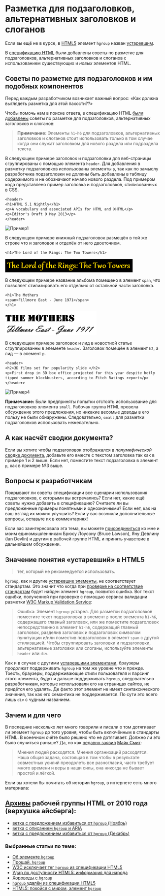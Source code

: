 # Разметка для подзаголовков, альтернативных заголовков и слоганов

Если вы ещё не в курсе, в [HTML5][2] элемент `hgroup` назван [устаревшим][1]. 

В [спецификацию HTML][3] были добавлены советы по разметке для подзаголовков, 
альтернативных заголовков и слоганов с использованием существующих и *новых* 
элементов HTML.

## Советы по разметке для подзаголовков и им подобных компонентов

Перед каждым разработчиком возникает важный вопрос: «Как должна выглядеть 
разметка для этой пакости??»

Чтобы помочь нам в поиске ответа, в спецификацию HTML [были добавлены][4] советы 
по разметке для подзаголовков, альтернативных заголовков и слоганов:

> **Примечание:** Элементы `h1–h6` для подзаголовков, альтернативных заголовков 
и слоганов стоит использовать только в том случае когда они служат заголовком 
для нового раздела или подраздела текста. 

В следующем примере заголовок и подзаголовки для веб-страницы сгруппированы с 
помощью элемента `header`. Для добавления в разметку подзаголовков использованы 
элементы `p`, так как по замыслу разработчика подзаголовки не должны быть 
добавлены в таблицу содержимого и не обозначают начало нового раздела. Под 
примером кода представлено пример заголовка и подзаголовков, стилизованных в CSS.

    <header>
    <h1>HTML 5.1 Nightly</h1>
    <p>A vocabulary and associated APIs for HTML and XHTML</p>
    <p>Editor's Draft 9 May 2013</p>
    </header>

![Пример1][Заголовок «HTML 5.1 Nightly», шрифт без засечек голубого цвета. Подзаголовок №1: «A vocabulary and associated APIs for HTML and XHTML» в новой строке, тот же стиль с меньшим кеглем. Подзаголовок №2: «Editor's Draft 9 May 2013» в новой строке, тот же стиль и кегль что и у заголовка №1]

В следующем примере книжный подзаголовок размещён в той же строке что и 
заголовок и отделён от него двоеточием.

    <h1>The Lord of the Rings: The Two Towers</h1>

![Пример2][Заголовок и подзаголовок:«The Lord of the Rings: The Two Towers», шрифт с засечками в готическом стиле золотистого цвета на чёрном фоне]

В следующем примере название альбома помещено в элемент `span`, что позволяет 
стилизировать его отдельно от остальной части заголовка.

    <h1>The Mothers 
    <span>Fillmore East - June 1971</span> 
    </h1>

![Пример3][Строка №1: «The Mothers», жирный трафаретный шрифт. Строка №2: «Fillmore East - June 1971», плавный рукописный шрифт]

В следующем примере заголовок и лид в новостной статье сгруппированны в элементе 
`header`. Заголовок помещён в элемент `h2`, а лид — в элемент `p`. 

    <header>
    <h2>3D films set for popularity slide </h2>
    <p>First drop in 3D box office projected for this year despite hotly tipped summer blockbusters, according to Fitch Ratings report</p>
    </header>

![Пример4][Заголовок: «3D films set for popularity slide», большой жирный темно-синий шрифт с засечками. Абзац: «First drop in 3D box office projected for this year despite hotly tipped summer blockbusters, according to Fitch Ratings report», тёмно-серый шрифт без засечек меньшего размера.]

**Примечание:** Были предприняты попытки отстоять использование для 
подзаголовков элемента `small`. Рабочая группа HTML провела обсуждение этого 
предложения, но никакие весомые доводы в его пользу не были обнаружены. 
Следовательно, `small` для разметки подзаголовков использовать нежелательно. 

## А как насчёт сводки документа?

Если вы хотите чтобы подзаголовок отображался в *полумифической* [сводке 
документа][8], добавьте его вместе с текстом заголовка так как в примере 1 и 2 
выше. Если нет, поместите текст подзаголовка в элемент `p`, как в примере №3 
выше. 

## Вопросы к разработчикам

Покрывают ли советы спецификации все сценарии использования подзаголовков, с 
которыми вы встречались? Если нет, какие ещё советы нужно добавить в 
спецификацию? Считаете ли вы предложенные примеры понятными и однозначными? Если 
нет, как на ваш взгляд их можно улучшить? Если у вас возникли дополнительные 
вопросы, оставьте их в комментариях!

Если вас заинтересовала эта тема, вы можете [присоединиться][9] ко мне и моим 
единомышленникам Брюсу Лоусону (Bruce Lawson), Яну Девлину (Ian Devlin) и другим 
в рабочей группе HTML и принять учавствие в дальнейшем обсуждении.

## Значение понятия «устаревший» в HTML5

> тег, который не рекомендуется использовать.

`hgroup`, как и другие [устаревшие элементы][10], не соответствует стандартам. 
Это значит что когда при [проверке на соответствие стандартам][11] будет найден 
элемент `hgroup`, появится ошибка. Вот текст ошибки, полученной при проверке с 
помощью сервиса валидации разметки [W3C Markup Validation Service][12]:

> Ошибка: Элемент `hgroup` устарел. Для разметки подзаголовков поместите текст 
подзаголовка в элемент `p` после элемента `h1-h6`, содержащего главный заголовок, 
или же поместите подзаголовок непосредственно в элемент `h1-h6`, содержащий 
главный заголовок, разделив заголовок и подзаголовок символом пунктуации и/или 
поместив подзаголовок в элемент `span` с другой стилизацией. Чтобы сгруппировать 
заголовки и подзаголовки, альтернативные заголовки или слоганы, используйте 
элементы `header` или `div`.

Как и в случае с другими [устаревшими элементами][13], браузеры продолжат 
поддерживать `hgroup` на том же уровне что и прежде. Тоесть, браузеры, 
поддерживающие стили пользователя и парсинг этого элемента, будут и дальше 
поддерживать `hgroup`, следовательно разработчикам, которые использовали его на 
страницах сайтов, не придётся его удалять. Де факто этот элемент не имеет 
синтаксического значения, так как его семантика не поддерживается. По сути это 
всего лишь `div` с чудным названием.

## Зачем и для чего

В последние несколько лет много говорили и писали о том дотягивает ли элемент 
`hgroup` до того уровня, чтобы быть включённым в стандарты HTML. В конечном 
счёте было решено что не дотягивает. Должно ли это было случиться раньше? Да, но 
как [недавно заявил][15] [Майк Смит][14]:

> Мнения людей расходятся. Мнения организаций расходятся. Наша общая задача, 
состоящая в том чтобы в результате совместных усилий преодолеть все разногласия, 
часто требует много времени и веры в наши силы, она никогда не бывает простой и 
лёгкой.

Если вы хотели бы почитать об истории `hgroup`, в интернете есть много материала:

## [Архивы][16] рабочей группы HTML от 2010 года (верхушка айсберга):

* [ветка с предложением избавиться от `hgroup` (Ноябрь)][17]
* [ветка с описанием `hgroup` и ARIA][18]
* [ветка с предложением избавиться от `hgroup` (Декабрь)][19]

### Выбранные статьи по теме:

* [Об элементе `hgroup`][20]
* [Прощай, `hgroup`][21]
* [W3C исключает тег `hgroup` из спецификации HTML5][22]
* [Удар по доступности HTML5: информация для народа][23]
* [Хороводы с `hgroup`][24]
* [`hgroup` удалён из спецификации HTML5][25]
* [HTML5: покойся с миром, элемент `hgroup`][26]

[1]: #what-being-obsolete-in-html5-means
[2]: http://www.w3.org/html/wg/drafts/html/master/Overview.html
[3]: http://www.w3.org/html/wg/drafts/html/master/common-idioms.html#sub-head
[4]: http://www.w3.org/html/wg/drafts/html/master/common-idioms.html#sub-head
[5]: https://github.com/twitter/bootstrap/issues/7482
[6]: http://lists.w3.org/Archives/Public/public-html/2013Apr/thread.html#msg2
[7]: http://www.w3.org/html/wg/
[8]: http://www.w3.org/html/wg/drafts/html/master/sections.html#outlines
[9]: http://www.w3.org/html/wg/#join
[10]: http://www.w3.org/html/wg/drafts/html/CR/obsolete.html#non-conforming-features
[11]: http://validator.w3.org/nu/
[12]: http://validator.w3.org/
[13]: http://www.w3.org/html/wg/drafts/html/master/obsolete.html#non-conforming-features
[14]: http://people.w3.org/mike//
[15]: http://www.w3.org/QA/2013/04/getting_agreements_is_hard_som.html
[16]: http://lists.w3.org/Archives/Public/public-html/
[17]: http://lists.w3.org/Archives/Public/public-html/2010Nov/thread.html#msg396
[18]: http://lists.w3.org/Archives/Public/public-html/2010Nov/thread.html#msg325
[19]: http://lists.w3.org/Archives/Public/public-html/2010Dec/thread.html#msg0
[20]: http://www.brucelawson.co.uk/2010/on-the-hgroup-element/
[21]: http://www.brucelawson.co.uk/2013/farewell-hgroup/
[22]: http://www.webmonkey.com/2013/04/w3c-drops-hgroup-tag-from-html5-spec/
[23]: http://blog.paciellogroup.com/2012/04/html5-accessibility-chops-data-for-the-masses/
[24]: http://html5doctor.com/the-hgroup-hokey-cokey/
[25]: http://www.iandevlin.com/blog/2013/04/html5/hgroup-removed-from-the-html5-specification
[26]: http://www.sitepoint.com/html5-hgroup-element-dropped/

[Заголовок «HTML 5.1 Nightly», шрифт без засечек голубого цвета. Подзаголовок №1: «A vocabulary and associated APIs for HTML and XHTML» в новой строке, тот же стиль с меньшим кеглем. Подзаголовок №2: «Editor's Draft 9 May 2013» в новой строке, тот же стиль и кегль что и у заголовка №1]: img/htmlheading.png
[Заголовок и подзаголовок:«The Lord of the Rings: The Two Towers», шрифт с засечками в готическом стиле золотистого цвета на чёрном фоне]: img/lotr.PNG
[Строка №1: «The Mothers», жирный трафаретный шрифт. Строка №2: «Fillmore East - June 1971», плавный рукописный шрифт]: img/heading.PNG
[Заголовок: «3D films set for popularity slide», большой жирный темно-синий шрифт с засечками. Абзац: «First drop in 3D box office projected for this year despite hotly tipped summer blockbusters, according to Fitch Ratings report», тёмно-серый шрифт без засечек меньшего размера.]: img/title-tagline.PNG